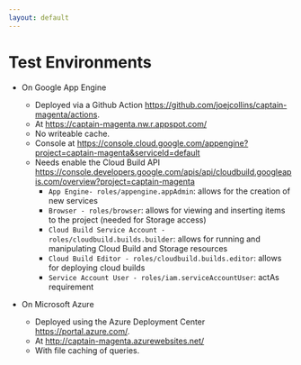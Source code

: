 ```yaml
---
layout: default
---
```

# Test Environments

* On Google App Engine
  * Deployed via a Github Action <https://github.com/joejcollins/captain-magenta/actions>.
  * At <https://captain-magenta.nw.r.appspot.com/>
  * No writeable cache.
  * Console at <https://console.cloud.google.com/appengine?project=captain-magenta&serviceId=default>
  * Needs enable the Cloud Build API <https://console.developers.google.com/apis/api/cloudbuild.googleapis.com/overview?project=captain-magenta>
    * `App Engine- roles/appengine.appAdmin`: allows for the creation of new services
    * `Browser - roles/browser`: allows for viewing and inserting items to the project (needed for Storage access)
    * `Cloud Build Service Account - roles/cloudbuild.builds.builder`: allows for
      running and manipulating Cloud Build and Storage resources
    * `Cloud Build Editor - roles/cloudbuild.builds.editor`: allows for deploying cloud builds
    * `Service Account User - roles/iam.serviceAccountUser`: actAs requirement

* On Microsoft Azure
  * Deployed using the Azure Deployment Center <https://portal.azure.com/>.
  * At <http://captain-magenta.azurewebsites.net/>
  * With file caching of queries.
